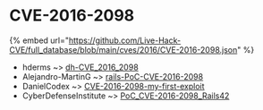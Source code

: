 # CVE-2016-2098
{% embed url="https://github.com/Live-Hack-CVE/full_database/blob/main/cves/2016/CVE-2016-2098.json" %}

* hderms ~> [dh-CVE_2016_2098](https://www.alice-snow.ru/2016/database/cve-2016-2098/dh-cve_2016_2098-hderms)
* Alejandro-MartinG ~> [rails-PoC-CVE-2016-2098](https://www.alice-snow.ru/2016/database/cve-2016-2098/rails-poc-cve-2016-2098-alejandro-marting)
* DanielCodex ~> [CVE-2016-2098-my-first-exploit](https://www.alice-snow.ru/2016/database/cve-2016-2098/cve-2016-2098-my-first-exploit-danielcodex)
* CyberDefenseInstitute ~> [PoC_CVE-2016-2098_Rails42](https://www.alice-snow.ru/2016/database/cve-2016-2098/poc_cve-2016-2098_rails42-cyberdefenseinstitute)